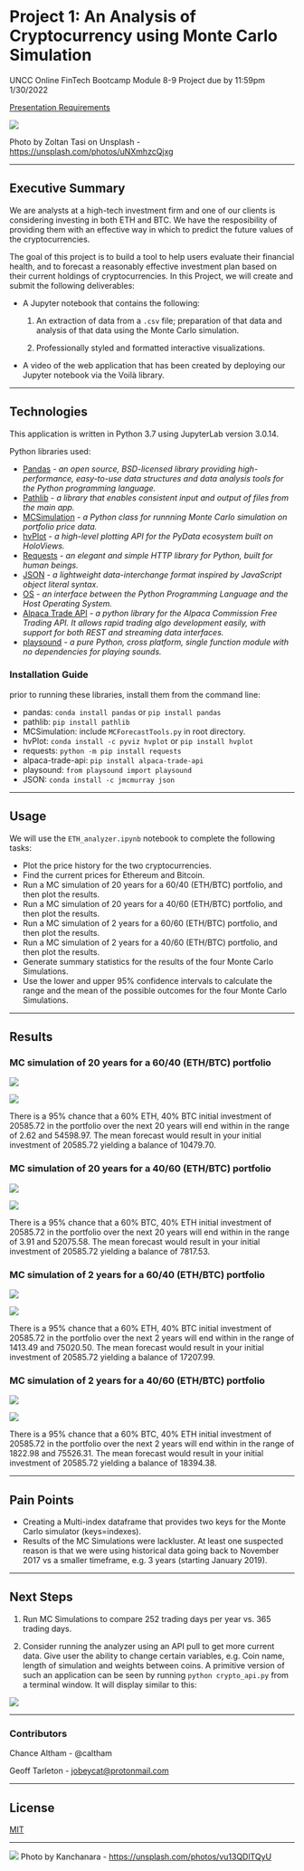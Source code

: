# Project 1: An Analysis of Cryptocurrency using Monte Carlo Simulation
UNCC Online FinTech Bootcamp Module 8-9 Project due by 11:59pm 1/30/2022


[Presentation Requirements](https://courses.bootcampspot.com/courses/980/pages/9-dot-9-4-presentation-requirements?module_item_id=377500)

![](Images/Zoltan_Tasi_on_Unsplash.jpeg)

Photo by Zoltan Tasi on Unsplash - https://unsplash.com/photos/uNXmhzcQjxg

---

## Executive Summary

We are analysts at a high-tech investment firm and one of our clients is considering investing in both ETH and BTC. We have the resposibility of providing them with an effective way in which to predict the future values of the cryptocurrencies.

The goal of this project is to build a tool to help users evaluate their financial health, and to forecast a reasonably effective investment plan based on their current holdings of cryptocurrencies. In this Project, we will create and submit the following deliverables:

 - A Jupyter notebook that contains the following:

    1. An extraction of data from a `.csv` file; preparation of that data and analysis of that data using the Monte Carlo simulation.

    2. Professionally styled and formatted interactive visualizations.

 - A video of the web application that has been created by deploying our Jupyter notebook via the Voilà library.

---

## Technologies

This application is written in Python 3.7 using JupyterLab version 3.0.14.

Python libraries used:

 - [Pandas](https://pandas.pydata.org/pandas-docs/stable/) - *an open source, BSD-licensed library providing high-performance, easy-to-use data structures and data analysis tools for the Python programming language.*
 - [Pathlib](https://docs.python.org/3.7/library/pathlib.html) - *a library that enables consistent input and output of files from the main app.*
 - [MCSimulation](MCForeCastTools.py) - *a Python class for runnning Monte Carlo simulation on portfolio price data.*
 - [hvPlot](https://hvplot.holoviz.org/user_guide/Introduction.html) - *a high-level plotting API for the PyData ecosystem built on HoloViews.*
 - [Requests](https://docs.python-requests.org/en/master/) - *an elegant and simple HTTP library for Python, built for human beings.*
 - [JSON](https://www.json.org/json-en.html) - *a lightweight data-interchange format inspired by JavaScript object literal syntax.*
 - [OS](https://www.educba.com/python-os-module/) - *an interface between the Python Programming Language and the Host Operating System.*
 - [Alpaca Trade API](https://pypi.org/project/alpaca-trade-api/) - *a python library for the Alpaca Commission Free Trading API. It allows rapid trading algo development easily, with support for both REST and streaming data interfaces.*
  - [playsound](https://pypi.org/project/playsound/) - *a pure Python, cross platform, single function module with no dependencies for playing sounds.*


### Installation Guide

prior to running these libraries, install them from the command line:
  - pandas: `conda install pandas` or `pip install pandas`  
  - pathlib: `pip install pathlib`
  - MCSimulation: include `MCForecastTools.py` in root directory.
  - hvPlot: `conda install -c pyviz hvplot` or `pip install hvplot`
  - requests: `python -m pip install requests`
  - alpaca-trade-api: `pip install alpaca-trade-api`
  - playsound: `from playsound import playsound`
  - JSON: `conda install -c jmcmurray json`
  

---

## Usage

We will use the `ETH_analyzer.ipynb` notebook to complete the following tasks:
  - Plot the price history for the two cryptocurrencies.
  - Find the current prices for Ethereum and Bitcoin.
  - Run a MC simulation of 20 years for a 60/40 (ETH/BTC) portfolio, and then plot the results.
  - Run a MC simulation of 20 years for a 40/60 (ETH/BTC) portfolio, and then plot the results.
  - Run a MC simulation of 2 years for a 60/60 (ETH/BTC) portfolio, and then plot the results.
  - Run a MC simulation of 2 years for a 40/60 (ETH/BTC) portfolio, and then plot the results.
  - Generate summary statistics for the results of the four Monte Carlo Simulations.
  - Use the lower and upper 95% confidence intervals to calculate the range and the mean of the possible outcomes for the four Monte Carlo Simulations.
 

---

## Results

### MC simulation of 20 years for a 60/40 (ETH/BTC) portfolio

![](Images/MC_sim_line_plot.png)

![](Images/MC_sim_dist_plot.png)

There is a 95% chance that a 60% ETH, 40% BTC initial investment of 20585.72 in the portfolio over the next 20 years will end within in the range of  2.62 and  54598.97.
The mean forecast would result in your initial investment of 20585.72 yielding a balance of  10479.70.


### MC simulation of 20 years for a 40/60 (ETH/BTC) portfolio

![](Images/MC_sim_line_plot_2.png)

![](Images/MC_sim_dist_plot_2.png)

There is a 95% chance that a 60% BTC, 40% ETH initial investment of 20585.72 in the portfolio over the next 20 years will end within in the range of  3.91 and  52075.58.
The mean forecast would result in your initial investment of 20585.72 yielding a balance of  7817.53.


### MC simulation of 2 years for a 60/40 (ETH/BTC) portfolio

![](Images/MC_sim_line_plot_two_year.png)

![](Images/MC_sim_dist_plot_two_year.png)

There is a 95% chance that a 60% ETH, 40% BTC initial investment of 20585.72 in the portfolio over the next 2 years will end within in the range of  1413.49 and 75020.50.
The mean forecast would result in your initial investment of 20585.72 yielding a balance of  17207.99.


### MC simulation of 2 years for a 40/60 (ETH/BTC) portfolio

![](Images/MC_sim_line_plot_two_year_2.png)

![](Images/MC_sim_dist_plot_two_year_2.png)

There is a 95% chance that a 60% BTC, 40% ETH initial investment of 20585.72 in the portfolio over the next 2 years will end within in the range of  1822.98 and  75526.31.
The mean forecast would result in your initial investment of 20585.72 yielding a balance of  18394.38.

---

## Pain Points

 - Creating a Multi-index dataframe that provides two keys for the Monte Carlo simulator (keys=indexes).
 - Results of the MC Simulations were lackluster. At least one suspected reason is that we were using historical data going back to November 2017 vs a smaller timeframe, e.g. 3 years (starting January 2019).


---

## Next Steps

1. Run MC Simulations to compare 252 trading days per year vs. 365 trading days.

2. Consider running the analyzer using an API pull to get more current data. Give user the ability to change certain variables, e.g. Coin name, length of simulation and weights between coins. A primitive version of such an application can be seen by running `python crypto_api.py` from a terminal window. It will display similar to this:

![](Images/crypto_api.gif)

 
---
 
### Contributors

Chance Altham - @caltham

Geoff Tarleton - jobeycat@protonmail.com

---

## License

[MIT](LICENSE)

---

![](Images/kanchanara-vu13QDlTQyU-unsplash.jpg)
Photo by Kanchanara - https://unsplash.com/photos/vu13QDlTQyU